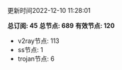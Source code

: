 更新时间2022-12-10 11:28:01

**总订阅: 45**
**总节点: 689**
**有效节点: 120**
- v2ray节点: 113
- ss节点: 1
- trojan节点: 6
